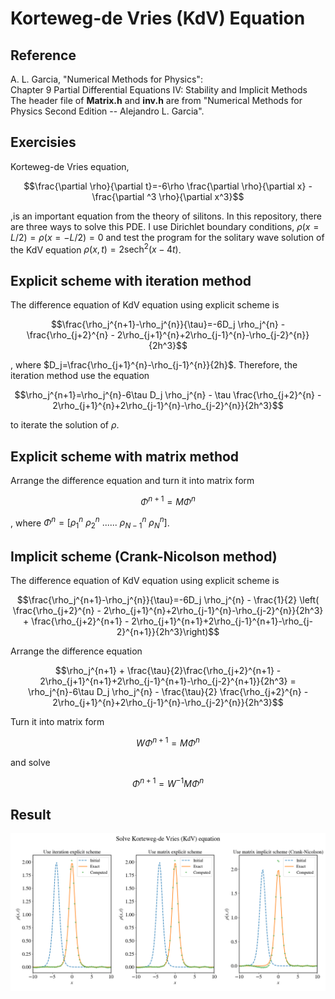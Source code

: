 # Korteweg-de Vries (KdV) Equation
## Reference
A. L. Garcia, "Numerical Methods for Physics":  \
    Chapter 9 Partial Differential Equations IV: Stability and Implicit Methods \
    The header file of **Matrix.h** and **inv.h** are from "Numerical Methods for Physics Second Edition -- Alejandro L. Garcia".

## Exercisies
Korteweg-de Vries equation, 
```math
\frac{\partial \rho}{\partial t}=-6\rho \frac{\partial \rho}{\partial x} - \frac{\partial ^3 \rho}{\partial x^3}
```
,is an important equation from the theory of silitons. In this repository, there are three ways to solve this PDE. I use Dirichlet boundary conditions, $\rho(x= L/2)=\rho(x= -L/2)=0$ and test the program for the solitary wave solution of the KdV equation $\rho(x,t)=2 \mathrm{sech} ^2(x-4t)$.

## Explicit scheme with iteration method
The difference equation of KdV equation using explicit scheme is
```math
\frac{\rho_j^{n+1}-\rho_j^{n}}{\tau}=-6D_j \rho_j^{n} - \frac{\rho_{j+2}^{n} - 2\rho_{j+1}^{n}+2\rho_{j-1}^{n}-\rho_{j-2}^{n}}{2h^3}
```
, where $D_j=\frac{\rho_{j+1}^{n}-\rho_{j-1}^{n}}{2h}$. Therefore, the iteration method use the equation
```math
\rho_j^{n+1}=\rho_j^{n}-6\tau D_j \rho_j^{n} - \tau \frac{\rho_{j+2}^{n} - 2\rho_{j+1}^{n}+2\rho_{j-1}^{n}-\rho_{j-2}^{n}}{2h^3}
```
to iterate the solution of $\rho$.

## Explicit scheme with matrix method
Arrange the difference equation and turn it into matrix form
```math
\Phi^{n+1} = M \Phi^n
```
, where $\Phi^{n} = \left[ \rho_1^n \ \rho_2^n \ ...... \ \rho_{N-1}^n \ \rho_{N}^n \right]$.

## Implicit scheme (Crank-Nicolson method)
The difference equation of KdV equation using explicit scheme is
```math
\frac{\rho_j^{n+1}-\rho_j^{n}}{\tau}=-6D_j \rho_j^{n} - \frac{1}{2} \left( \frac{\rho_{j+2}^{n} - 2\rho_{j+1}^{n}+2\rho_{j-1}^{n}-\rho_{j-2}^{n}}{2h^3} + \frac{\rho_{j+2}^{n+1} - 2\rho_{j+1}^{n+1}+2\rho_{j-1}^{n+1}-\rho_{j-2}^{n+1}}{2h^3}\right)
```
Arrange the difference equation
```math
\rho_j^{n+1} + \frac{\tau}{2}\frac{\rho_{j+2}^{n+1} - 2\rho_{j+1}^{n+1}+2\rho_{j-1}^{n+1}-\rho_{j-2}^{n+1}}{2h^3} = \rho_j^{n}-6\tau D_j \rho_j^{n} - \frac{\tau}{2} \frac{\rho_{j+2}^{n} - 2\rho_{j+1}^{n}+2\rho_{j-1}^{n}-\rho_{j-2}^{n}}{2h^3}
```

Turn it into matrix form
```math
W \Phi^{n+1} = M \Phi^n
```
and solve
```math
\Phi^{n+1} = W^{-1}M \Phi^n
```

## Result
![Image](https://github.com/ChenYingShan1114/Korteweg-de-Vries-Equation/blob/main/KdV_figure.png)
